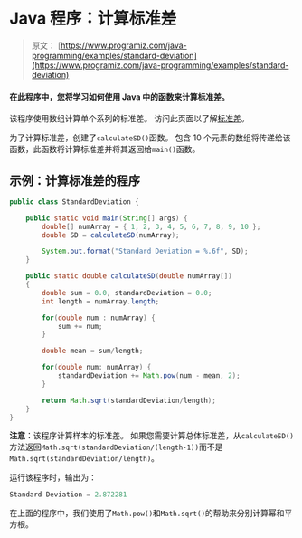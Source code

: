 # Java 程序：计算标准差

> 原文： [https://www.programiz.com/java-programming/examples/standard-deviation](https://www.programiz.com/java-programming/examples/standard-deviation)

#### 在此程序中，您将学习如何使用 Java 中的函数来计算标准差。

该程序使用数组计算单个系列的标准差。 访问此页面以了解[标准差](http://www.mathsisfun.com/data/standard-deviation.html "Standard Deviation")。

为了计算标准差，创建了`calculateSD()`函数。 包含 10 个元素的数组将传递给该函数，此函数将计算标准差并将其返回给`main()`函数。

## 示例：计算标准差的程序

```java
public class StandardDeviation {

    public static void main(String[] args) {
        double[] numArray = { 1, 2, 3, 4, 5, 6, 7, 8, 9, 10 };
        double SD = calculateSD(numArray);

        System.out.format("Standard Deviation = %.6f", SD);
    }

    public static double calculateSD(double numArray[])
    {
        double sum = 0.0, standardDeviation = 0.0;
        int length = numArray.length;

        for(double num : numArray) {
            sum += num;
        }

        double mean = sum/length;

        for(double num: numArray) {
            standardDeviation += Math.pow(num - mean, 2);
        }

        return Math.sqrt(standardDeviation/length);
    }
}
```

**注意**：该程序计算样本的标准差。 如果您需要计算总体标准差，从`calculateSD()`方法返回`Math.sqrt(standardDeviation/(length-1))`而不是`Math.sqrt(standardDeviation/length)`。

运行该程序时，输出为：

```java
Standard Deviation = 2.872281
```

在上面的程序中，我们使用了`Math.pow()`和`Math.sqrt()`的帮助来分别计算幂和平方根。